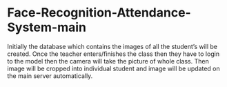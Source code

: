 # Face-Recognition-Attendance-System-main
Initially the database which contains the images of all the student’s will be created. Once the teacher enters/finishes the class then they have to login to the model then the camera will take the picture of whole class. Then image will be cropped into individual student and  image will be updated on the main server automatically. 
